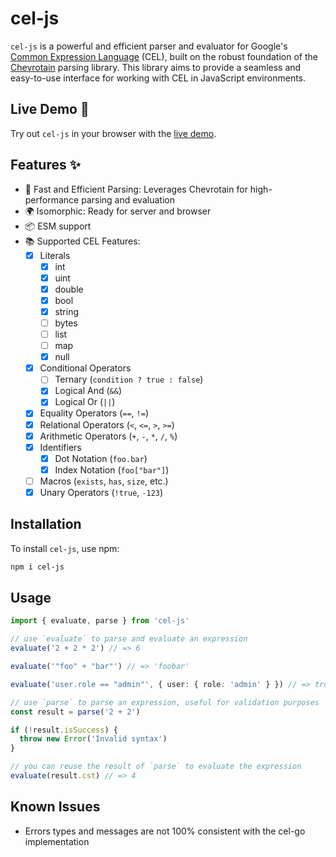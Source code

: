 # cel-js

`cel-js` is a powerful and efficient parser and evaluator for Google's [Common Expression Language](https://github.com/google/cel-spec) (CEL), built on the robust foundation of the [Chevrotain](https://chevrotain.io/docs/) parsing library. This library aims to provide a seamless and easy-to-use interface for working with CEL in JavaScript environments.

## Live Demo 🚀

Try out `cel-js` in your browser with the [live demo](https://stackblitz.com/github/ChromeGG/cel-js/tree/main/demo?file=demo.ts).

## Features ✨

- 🚀 Fast and Efficient Parsing: Leverages Chevrotain for high-performance parsing and evaluation
- 🌍 Isomorphic: Ready for server and browser
- 📦 ESM support
- 📚 Supported CEL Features:
  - [x] Literals
    - [x] int
    - [x] uint
    - [x] double
    - [x] bool
    - [x] string
    - [ ] bytes
    - [ ] list
    - [ ] map
    - [x] null 
  - [x] Conditional Operators
    - [ ] Ternary (`condition ? true : false`)
    - [x] Logical And (`&&`)
    - [x] Logical Or (`||`)
  - [x] Equality Operators (`==`, `!=`)
  - [x] Relational Operators (`<`, `<=`, `>`, `>=`)
  - [x] Arithmetic Operators (`+`, `-`, `*`, `/`, `%`)
  - [x] Identifiers
    - [x] Dot Notation (`foo.bar`)
    - [x] Index Notation (`foo["bar"]`)
  - [ ] Macros (`exists`, `has`, `size`, etc.)
  - [x] Unary Operators (`!true`, `-123`)

## Installation

To install `cel-js`, use npm:

```bash
npm i cel-js
```

## Usage

```ts
import { evaluate, parse } from 'cel-js'

// use `evaluate` to parse and evaluate an expression
evaluate('2 + 2 * 2') // => 6

evaluate('"foo" + "bar"') // => 'foobar'

evaluate('user.role == "admin"', { user: { role: 'admin' } }) // => true

// use `parse` to parse an expression, useful for validation purposes
const result = parse('2 + 2')

if (!result.isSuccess) {
  throw new Error('Invalid syntax')
}

// you can reuse the result of `parse` to evaluate the expression
evaluate(result.cst) // => 4
```

## Known Issues

- Errors types and messages are not 100% consistent with the cel-go implementation

```

```
